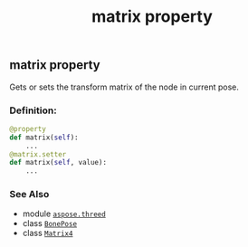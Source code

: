 ﻿---
title: matrix property
second_title: Aspose.3D for Python via .NET API References
description: 
type: docs
weight: 40
url: /aspose.threed/bonepose/matrix/
is_root: false
---

## matrix property


Gets or sets the transform matrix of the node in current pose.
### Definition:
```python
@property
def matrix(self):
    ...
@matrix.setter
def matrix(self, value):
    ...
```

### See Also
* module [`aspose.threed`](../../)
* class [`BonePose`](/3d/python-net/aspose.threed/bonepose)
* class [`Matrix4`](/3d/python-net/aspose.threed.utilities/matrix4)
